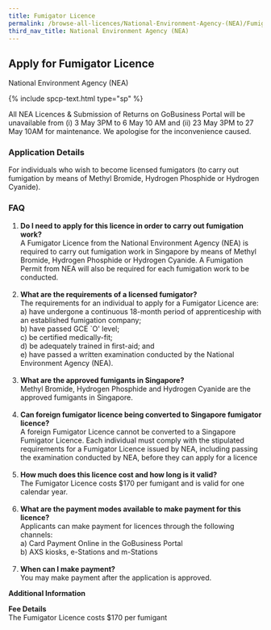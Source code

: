 ```yaml
---
title: Fumigator Licence
permalink: /browse-all-licences/National-Environment-Agency-(NEA)/Fumigator-Licence
third_nav_title: National Environment Agency (NEA)
---
```


## Apply for Fumigator Licence

National Environment Agency (NEA)

{% include spcp-text.html type="sp" %}

<p>All NEA Licences & Submission of Returns on GoBusiness Portal will be unavailable from (i) 3 May 3PM to 6 May 10 AM and (ii) 23 May 3PM to 27 May 10AM for maintenance. We apologise for the inconvenience caused.</p>

<H3>Application Details</H3>

<p>For individuals who wish to become licensed fumigators (to carry out fumigation by means of Methyl Bromide, Hydrogen Phosphide or Hydrogen Cyanide).</p>
<h3>FAQ</h3>
<ol>
<li><strong>Do I need to apply for this licence in order to carry out fumigation work?</strong><br>A Fumigator Licence from the National Environment Agency (NEA) is required to carry out fumigation work in Singapore by means of Methyl Bromide, Hydrogen Phosphide or Hydrogen Cyanide. A Fumigation Permit from NEA will also be required for each fumigation work to be conducted.<br><br></li>
<li><strong>What are the requirements of a licensed fumigator?<br></strong>The requirements for an individual to apply for a Fumigator Licence are:<br>a) have undergone a continuous 18-month period of apprenticeship with an established fumigation company;<br>b) have passed GCE `O' level;<br>c) be certified medically-fit;<br>d) be adequately trained in first-aid; and<br>e) have passed a written examination conducted by the National Environment Agency (NEA).<br><br></li>
<li><strong> What are the approved fumigants in Singapore?</strong><br>Methyl Bromide, Hydrogen Phosphide and Hydrogen Cyanide are the approved fumigants in Singapore.<br><br></li>
<li><strong>Can foreign fumigator licence being converted to Singapore fumigator licence?</strong><br>A foreign Fumigator Licence cannot be converted to a Singapore Fumigator Licence. Each individual must comply with the stipulated requirements for a Fumigator Licence issued by NEA, including passing the examination conducted by NEA, before they can apply for a licence<br><br></li>
<li><strong>How much does this licence cost and how long is it valid?</strong><br>The Fumigator Licence costs $170 per fumigant and is valid for one calendar year.<br><br></li>
<li><strong>What are the payment modes available to make payment for this licence?<br></strong>Applicants can make payment for licences through the following channels:<br>a) Card Payment Online in the GoBusiness Portal<br>b) AXS kiosks, e-Stations and m-Stations<br><br></li>
<li><strong>When can I make payment?</strong><br>You may make payment after the application is approved.</li>
</ol>

<strong>Additional Information</strong>

<p><strong>Fee Details</strong><br>The Fumigator Licence costs $170 per fumigant</p>


